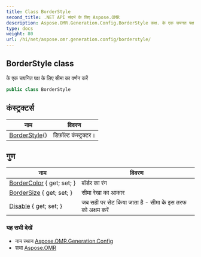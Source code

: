 ```yaml
---
title: Class BorderStyle
second_title: .NET API संदर्भ के लिए Aspose.OMR
description: Aspose.OMR.Generation.Config.BorderStyle कक्ष. के एक चयनत पक्ष के लए सम क वर्णन करें
type: docs
weight: 80
url: /hi/net/aspose.omr.generation.config/borderstyle/
---
```

## BorderStyle class

के एक चयनित पक्ष के लिए सीमा का वर्णन करें

```csharp
public class BorderStyle
```

## कंस्ट्रक्टर्स

| नाम | विवरण |
| --- | --- |
| [BorderStyle](borderstyle/)() | डिफ़ॉल्ट कंस्ट्रक्टर। |

## गुण

| नाम | विवरण |
| --- | --- |
| [BorderColor](../../aspose.omr.generation.config/borderstyle/bordercolor/) { get; set; } | बॉर्डर का रंग |
| [BorderSize](../../aspose.omr.generation.config/borderstyle/bordersize/) { get; set; } | सीमा रेखा का आकार |
| [Disable](../../aspose.omr.generation.config/borderstyle/disable/) { get; set; } | जब सही पर सेट किया जाता है - सीमा के इस तरफ को अक्षम करें |

### यह सभी देखें

* नाम स्थान [Aspose.OMR.Generation.Config](../../aspose.omr.generation.config/)
* सभा [Aspose.OMR](../../)


